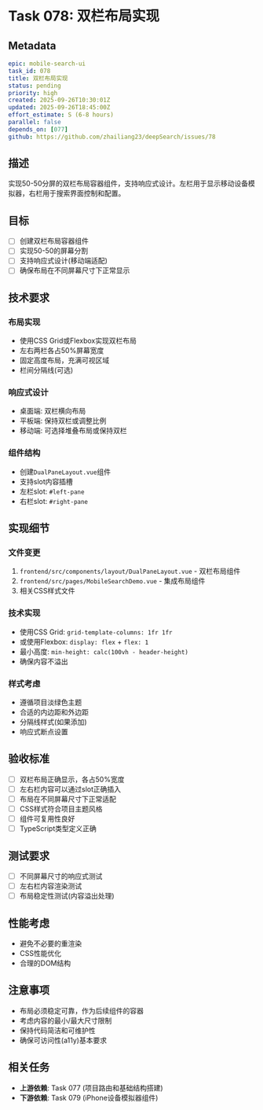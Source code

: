 # Task 078: 双栏布局实现

## Metadata
```yaml
epic: mobile-search-ui
task_id: 078
title: 双栏布局实现
status: pending
priority: high
created: 2025-09-26T10:30:01Z
updated: 2025-09-26T18:45:00Z
effort_estimate: S (6-8 hours)
parallel: false
depends_on: [077]
github: https://github.com/zhailiang23/deepSearch/issues/78
```

## 描述

实现50-50分屏的双栏布局容器组件，支持响应式设计。左栏用于显示移动设备模拟器，右栏用于搜索界面控制和配置。

## 目标

- [ ] 创建双栏布局容器组件
- [ ] 实现50-50的屏幕分割
- [ ] 支持响应式设计(移动端适配)
- [ ] 确保布局在不同屏幕尺寸下正常显示

## 技术要求

### 布局实现
- 使用CSS Grid或Flexbox实现双栏布局
- 左右两栏各占50%屏幕宽度
- 固定高度布局，充满可视区域
- 栏间分隔线(可选)

### 响应式设计
- 桌面端: 双栏横向布局
- 平板端: 保持双栏或调整比例
- 移动端: 可选择堆叠布局或保持双栏

### 组件结构
- 创建`DualPaneLayout.vue`组件
- 支持slot内容插槽
- 左栏slot: `#left-pane`
- 右栏slot: `#right-pane`

## 实现细节

### 文件变更
1. `frontend/src/components/layout/DualPaneLayout.vue` - 双栏布局组件
2. `frontend/src/pages/MobileSearchDemo.vue` - 集成布局组件
3. 相关CSS样式文件

### 技术实现
- 使用CSS Grid: `grid-template-columns: 1fr 1fr`
- 或使用Flexbox: `display: flex` + `flex: 1`
- 最小高度: `min-height: calc(100vh - header-height)`
- 确保内容不溢出

### 样式考虑
- 遵循项目淡绿色主题
- 合适的内边距和外边距
- 分隔线样式(如果添加)
- 响应式断点设置

## 验收标准

- [ ] 双栏布局正确显示，各占50%宽度
- [ ] 左右栏内容可以通过slot正确插入
- [ ] 布局在不同屏幕尺寸下正常适配
- [ ] CSS样式符合项目主题风格
- [ ] 组件可复用性良好
- [ ] TypeScript类型定义正确

## 测试要求

- [ ] 不同屏幕尺寸的响应式测试
- [ ] 左右栏内容渲染测试
- [ ] 布局稳定性测试(内容溢出处理)

## 性能考虑

- 避免不必要的重渲染
- CSS性能优化
- 合理的DOM结构

## 注意事项

- 布局必须稳定可靠，作为后续组件的容器
- 考虑内容的最小/最大尺寸限制
- 保持代码简洁和可维护性
- 确保可访问性(a11y)基本要求

## 相关任务

- **上游依赖**: Task 077 (项目路由和基础结构搭建)
- **下游依赖**: Task 079 (iPhone设备模拟器组件)